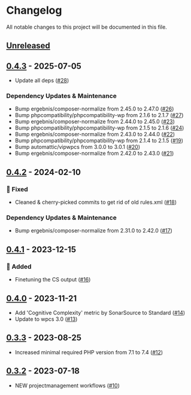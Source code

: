 # Changelog

All notable changes to this project will be documented in this file.

## [Unreleased](https://github.com/figuren-theater/coding-standards/compare/0.4.3...HEAD)

## [0.4.3](https://github.com/figuren-theater/coding-standards/compare/0.4.2...0.4.3) - 2025-07-05

- Update all deps ([#28](https://github.com/figuren-theater/coding-standards/pull/28))

### Dependency Updates & Maintenance

- Bump ergebnis/composer-normalize from 2.45.0 to 2.47.0 ([#26](https://github.com/figuren-theater/coding-standards/pull/26))
- Bump phpcompatibility/phpcompatibility-wp from 2.1.6 to 2.1.7 ([#27](https://github.com/figuren-theater/coding-standards/pull/27))
- Bump ergebnis/composer-normalize from 2.44.0 to 2.45.0 ([#23](https://github.com/figuren-theater/coding-standards/pull/23))
- Bump phpcompatibility/phpcompatibility-wp from 2.1.5 to 2.1.6 ([#24](https://github.com/figuren-theater/coding-standards/pull/24))
- Bump ergebnis/composer-normalize from 2.43.0 to 2.44.0 ([#22](https://github.com/figuren-theater/coding-standards/pull/22))
- Bump phpcompatibility/phpcompatibility-wp from 2.1.4 to 2.1.5 ([#19](https://github.com/figuren-theater/coding-standards/pull/19))
- Bump automattic/vipwpcs from 3.0.0 to 3.0.1 ([#20](https://github.com/figuren-theater/coding-standards/pull/20))
- Bump ergebnis/composer-normalize from 2.42.0 to 2.43.0 ([#21](https://github.com/figuren-theater/coding-standards/pull/21))

## [0.4.2](https://github.com/figuren-theater/coding-standards/compare/0.4.1...0.4.2) - 2024-02-10

### 🐛 Fixed

- Cleaned & cherry-picked commits to get rid of old rules.xml ([#18](https://github.com/figuren-theater/coding-standards/pull/18))

### Dependency Updates & Maintenance

- Bump ergebnis/composer-normalize from 2.31.0 to 2.42.0 ([#17](https://github.com/figuren-theater/coding-standards/pull/17))

## [0.4.1](https://github.com/figuren-theater/coding-standards/compare/0.4.0...0.4.1) - 2023-12-15

### 🚀 Added

- Finetuning the CS output ([#16](https://github.com/figuren-theater/coding-standards/pull/16))

## [0.4.0](https://github.com/figuren-theater/coding-standards/compare/0.3.3...0.4.0) - 2023-11-21

- Add 'Cognitive Complexity' metric by SonarSource to Standard ([#14](https://github.com/figuren-theater/coding-standards/pull/14))
- Update to wpcs 3.0 ([#13](https://github.com/figuren-theater/coding-standards/pull/13))

## [0.3.3](https://github.com/figuren-theater/coding-standards/compare/0.3.2...0.3.3) - 2023-08-25

- Increased minimal required PHP version from 7.1 to 7.4 ([#12](https://github.com/figuren-theater/coding-standards/pull/12))

## [0.3.2](https://github.com/figuren-theater/coding-standards/compare/0.3.1...0.3.2) - 2023-07-18

- NEW projectmanagement workflows ([#10](https://github.com/figuren-theater/coding-standards/pull/10))
